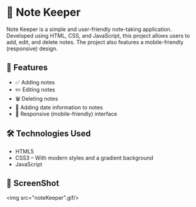 
# 📝 Note Keeper

Note Keeper is a simple and user-friendly note-taking application. Developed using HTML, CSS, and JavaScript, this project allows users to add, edit, and delete notes. The project also features a mobile-friendly (responsive) design.


## 🚀 Features

- ✅ Adding notes
- ✏️ Editing notes
- 🗑️ Deleting notes
- 📅 Adding date information to notes
- 📱 Responsive (mobile-friendly) interface

## 🛠️ Technologies Used

- HTML5
- CSS3 – With modern styles and a gradient background
- JavaScript

## 🎥 ScreenShot

<img src="noteKeeper".gif/>

